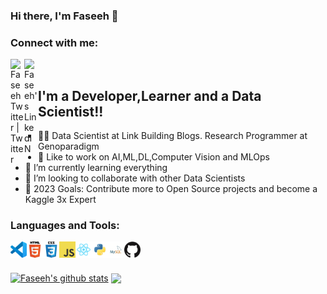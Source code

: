 ### Hi there, I'm Faseeh  👋

### Connect with me:

<a href="https://twitter.com/FaseehAhmed2606">
  <img align="left" alt="Faseeh Twitter | Twitter" width="22px" src="https://raw.githubusercontent.com/peterthehan/peterthehan/master/assets/twitter.svg" />
</a>
<a href="https://www.linkedin.com/in/mohammad-faseeh-ahmed/">
  <img align="left" alt="Faseeh's LinkedIN" width="22px" src="https://raw.githubusercontent.com/peterthehan/peterthehan/master/assets/linkedin.svg" />
</a>

<br />

## I'm a Developer,Learner and a Data Scientist!!

- 👨‍💻 Data Scientist at Link Building Blogs. Research Programmer at Genoparadigm
- 🧠 Like to work on AI,ML,DL,Computer Vision and  MLOps
- 🌱 I’m currently learning everything 
- 👯 I’m looking to collaborate with other Data Scientists
- 🥅 2023 Goals: Contribute more to Open Source projects and become a Kaggle 3x Expert




### Languages and Tools:

<img align="left" alt="Visual Studio Code" width="26px" src="https://raw.githubusercontent.com/github/explore/80688e429a7d4ef2fca1e82350fe8e3517d3494d/topics/visual-studio-code/visual-studio-code.png" />
<img align="left" alt="HTML5" width="26px" src="https://raw.githubusercontent.com/github/explore/80688e429a7d4ef2fca1e82350fe8e3517d3494d/topics/html/html.png" />
<img align="left" alt="CSS3" width="26px" src="https://raw.githubusercontent.com/github/explore/80688e429a7d4ef2fca1e82350fe8e3517d3494d/topics/css/css.png" />
<img align="left" alt="JavaScript" width="26px" src="https://raw.githubusercontent.com/github/explore/80688e429a7d4ef2fca1e82350fe8e3517d3494d/topics/javascript/javascript.png" />
<img align="left" alt="React" width="26px" src="https://raw.githubusercontent.com/github/explore/80688e429a7d4ef2fca1e82350fe8e3517d3494d/topics/react/react.png" />
<img align="left" alt="Python" width="26px"  src="https://raw.githubusercontent.com/github/explore/80688e429a7d4ef2fca1e82350fe8e3517d3494d/topics/python/python.png"/>
<img align="left" alt="MySQL" width="26px" src="https://raw.githubusercontent.com/github/explore/80688e429a7d4ef2fca1e82350fe8e3517d3494d/topics/mysql/mysql.png" />
<img align="left" alt="GitHub" width="26px" src="https://raw.githubusercontent.com/github/explore/78df643247d429f6cc873026c0622819ad797942/topics/github/github.png" />


<br />
<br />





<a href="https://github.com/faseehahmed26/github-readme-stats"><img align="center" src="https://github-readme-stats.vercel.app/api?username=faseehahmed26&show_icons=true&include_all_commits=true&theme=buefy&hide_border=true" alt="Faseeh's github stats" /></a> <a href="https://github.com/faseehahmed26/github-readme-stats"><img align="center" src="https://github-readme-stats.vercel.app/api/top-langs/?username=faseehahmed26&layout=compact&theme=buefy&hide_border=true" /></a> 
